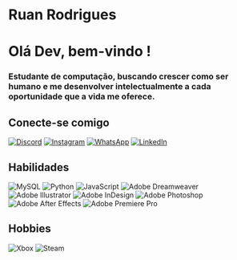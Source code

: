 # Ruan Rodrigues



# Olá Dev, bem-vindo ! 

### Estudante de computação, buscando crescer como ser humano e me desenvolver intelectualmente a cada oportunidade que a vida me oferece.

## Conecte-se comigo

[![Discord](https://img.shields.io/badge/Discord-000?style=for-the-badge&logo=discord&logoColor=withe)](https://https://discord.com/channels/zzruanxx/)
[![Instagram](https://img.shields.io/badge/-Instagram-000?style=for-the-badge&logo=instagram&logoColor=Violet)](https://www.instagram.com/rrruanzx/)
[![WhatsApp](https://img.shields.io/badge/WhatsApp-000?style=for-the-badge&logo=whatsapp&logoColor=Green)](https://wa.me/5522935005166)
[![LinkedIn](https://img.shields.io/badge/LinkedIn-000?style=for-the-badge&logo=linkedin&logoColor=blue)](https://www.linkedin.com/in/ruan-batista-rodrigues-94295b293/)

## Habilidades 

![MySQL](https://img.shields.io/badge/MySQL-000?style=for-the-badge&logo=mysql&logoColor=orange)
![Python](https://img.shields.io/badge/Python-000?style=for-the-badge&logo=python&logoColor=yellow)
![JavaScript](https://img.shields.io/badge/JavaScript-000?style=for-the-badge&logo=javascript&logoColor=yellow)
![Adobe Dreamweaver](https://img.shields.io/badge/Adobe%20Dreamweaver-000.svg?style=for-the-badge&logo=Adobe%20Dreamweaver&logoColor=green)
![Adobe Illustrator](https://img.shields.io/badge/adobe%20illustrator-000.svg?style=for-the-badge&logo=adobe%20illustrator&logoColor=yellow)
![Adobe InDesign](https://img.shields.io/badge/Adobe%20InDesign-000?style=for-the-badge&logo=adobeindesign&logoColor=violet)
![Adobe Photoshop](https://img.shields.io/badge/adobe%20photoshop-000.svg?style=for-the-badge&logo=adobe%20photoshop&logoColor=blue)
![Adobe After Effects](https://img.shields.io/badge/Adobe%20After%20Effects-000.svg?style=for-the-badge&logo=Adobe%20After%20Effects&logoColor=purple)
![Adobe Premiere Pro](https://img.shields.io/badge/Adobe%20Premiere%20Pro-000.svg?style=for-the-badge&logo=Adobe%20Premiere%20Pro&logoColor=magent)

## Hobbies

![Xbox](https://img.shields.io/badge/xbox-000.svg?style=for-the-badge&logo=xbox&logoColor=white)
![Steam](https://img.shields.io/badge/steam-%23000000.svg?style=for-the-badge&logo=steam&logoColor=white)




